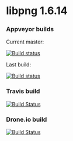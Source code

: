 # libpng 1.6.14

### Appveyor builds
Current master:

[![Build status](https://ci.appveyor.com/api/projects/status/j5w5qimr40cvm5dx/branch/master)](https://ci.appveyor.com/project/imazen/libpng/branch/master)

Last build:

[![Build status](https://ci.appveyor.com/api/projects/status/j5w5qimr40cvm5dx)](https://ci.appveyor.com/project/imazen/libpng)

### Travis build

[![Build Status](https://travis-ci.org/imazen/libpng.svg)](https://travis-ci.org/imazen/libpng)

### Drone.io build

[![Build Status](https://drone.io/github.com/imazen/libpng/status.png)](https://drone.io/github.com/imazen/libpng)
